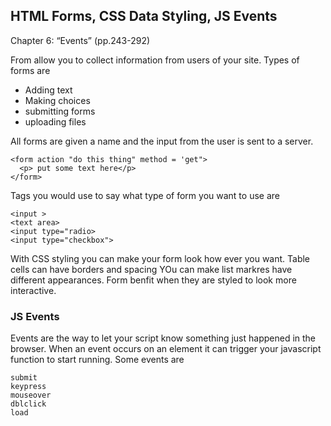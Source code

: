 ## HTML Forms, CSS Data Styling, JS Events

Chapter 6: “Events” (pp.243-292)

From allow you to collect information from users of your site.  Types of forms are
- Adding text
- Making choices
- submitting forms
- uploading files

All forms are given a name and the input from the user is sent to a server.

    <form action "do this thing" method = 'get">
      <p> put some text here</p>
    </form>
    
 Tags you would use to say what type of form you want to use are
 
    <input >
    <text area>
    <input type="radio>
    <input type="checkbox">
 
 With CSS styling you can make your form look how ever you want.  Table cells can have borders and spacing
 YOu can make list markres have different appearances.  Form benfit when they are styled to look more interactive.
  
 ### JS Events
 Events are the way to let your script know something just happened in the browser.
 When an event occurs on an element it can trigger your javascript function to start running.
 Some events are
 
    submit
    keypress
    mouseover
    dblclick
    load

 
  
  
 
 

